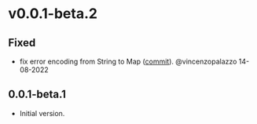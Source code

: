 # v0.0.1-beta.2

## Fixed
- fix error encoding from String to Map ([commit](https://github.com/dart-lightning/lndart.cln/commit/adec0f38ed16a7f31ec90f51b8a691daee81876a)). @vincenzopalazzo 14-08-2022


## 0.0.1-beta.1

- Initial version.
